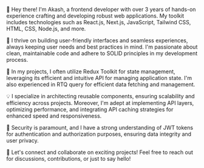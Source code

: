 👋 Hey there! I'm Akash, a frontend developer with over 3 years of hands-on experience crafting and developing robust web applications. My toolkit includes technologies such as React.js, Next.js, JavaScript, Tailwind CSS, HTML, CSS, Node.js, and more.

🚀 I thrive on building user-friendly interfaces and seamless experiences, always keeping user needs and best practices in mind. I'm passionate about clean, maintainable code and adhere to SOLID principles in my development process.

🔧 In my projects, I often utilize Redux Toolkit for state management, leveraging its efficient and intuitive API for managing application state. I'm also experienced in RTQ query for efficient data fetching and management.

💡 I specialize in architecting reusable components, ensuring scalability and efficiency across projects. Moreover, I'm adept at implementing API layers, optimizing performance, and integrating API caching strategies for enhanced speed and responsiveness.

🔐 Security is paramount, and I have a strong understanding of JWT tokens for authentication and authorization purposes, ensuring data integrity and user privacy.

🌟 Let's connect and collaborate on exciting projects! Feel free to reach out for discussions, contributions, or just to say hello!



